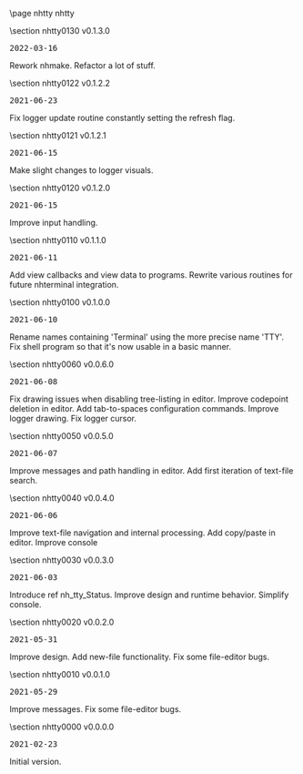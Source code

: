 \page nhtty nhtty

<div style="max-width:700px;">

\section nhtty0130 v0.1.3.0

<pre>
2022-03-16
</pre>

 Rework nhmake. Refactor a lot of stuff.



\section nhtty0122 v0.1.2.2

<pre>
2021-06-23
</pre>

 Fix logger update routine constantly setting the refresh flag.



\section nhtty0121 v0.1.2.1

<pre>
2021-06-15
</pre>

 Make slight changes to logger visuals.



\section nhtty0120 v0.1.2.0

<pre>
2021-06-15
</pre>

 Improve input handling.



\section nhtty0110 v0.1.1.0

<pre>
2021-06-11
</pre>

 Add view callbacks and view data to programs. Rewrite various routines for future nhterminal integration.



\section nhtty0100 v0.1.0.0

<pre>
2021-06-10
</pre>

 Rename names containing 'Terminal' using the more precise name 'TTY'. Fix shell program so that it's now usable in a basic manner.



\section nhtty0060 v0.0.6.0

<pre>
2021-06-08
</pre>

 Fix drawing issues when disabling tree-listing in editor. Improve codepoint deletion in editor. Add tab-to-spaces configuration commands. Improve logger drawing. Fix logger cursor.



\section nhtty0050 v0.0.5.0

<pre>
2021-06-07
</pre>

 Improve messages and path handling in editor. Add first iteration of text-file search.



\section nhtty0040 v0.0.4.0

<pre>
2021-06-06
</pre>

 Improve text-file navigation and internal processing. Add copy/paste in editor. Improve console



\section nhtty0030 v0.0.3.0

<pre>
2021-06-03
</pre>

 Introduce ref nh_tty_Status. Improve design and runtime behavior. Simplify console.



\section nhtty0020 v0.0.2.0

<pre>
2021-05-31
</pre>

 Improve design. Add new-file functionality. Fix some file-editor bugs.



\section nhtty0010 v0.0.1.0

<pre>
2021-05-29
</pre>

 Improve messages. Fix some file-editor bugs.



\section nhtty0000 v0.0.0.0

<pre>
2021-02-23
</pre>

 Initial version.



</div>
